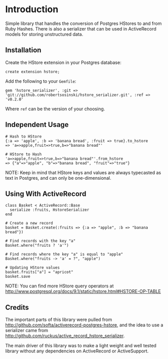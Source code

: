 Introduction
============

Simple library that handles the conversion of Postgres HStores to and from Ruby Hashes.  There is also a serializer that can be used in ActiveRecord models for storing unstructured data.

Installation
------------

Create the HStore extension in your Postgres database:

    create extension hstore;

Add the following to your `Gemfile`:

    gem 'hstore_serializer', :git => 'git://github.com/robertsosinski/hstore_serializer.git', :ref => 'v0.2.0'
    
Where `ref` can be the version of your choosing.

Independent Usage
-----------------

    # Hash to HStore
    {:a => 'apple', :b => 'banana bread', :fruit => true}.to_hstore
    => 'a=>apple,fruit=>true,b=>"banana bread"'
    
    # HStore to Hash
    'a=>apple,fruit=>true,b=>"banana bread"'.from_hstore
    => {"a"=>"apple", "b"=>"banana bread", "fruit"=>"true"}
    
NOTE: Keep in mind that HStore keys and values are always typecasted as text in Postgres, and can only be one-dimensional.

Using With ActiveRecord
-----------------------

    class Basket < ActiveRecord::Base
      serialize :fruits, HstoreSerializer
    end
    
    # Create a new record
    basket = Basket.create(:fruits => {:a => "apple", :b => "banana bread"})
    
    # Find records with the key "a"
    Basket.where("fruits ? 'a'")
    
    # Find records where the key "a" is equal to "apple"
    Basket.where("fruits -> 'a' = ?", "apple")
    
    # Updating HStore values
    basket.fruits["a"] = "apricot"
    basket.save

NOTE: You can find more HStore query operators at http://www.postgresql.org/docs/9.1/static/hstore.html#HSTORE-OP-TABLE

Credits
-------

The important parts of this library were pulled from http://github.com/softa/activerecord-postgres-hstore, and the idea to use a serializer came from http://github.com/ruckus/active_record_hstore_serializer.

The main driver of this library was to make a light weight and well tested library without any dependencies on ActiveRecord or ActiveSupport.